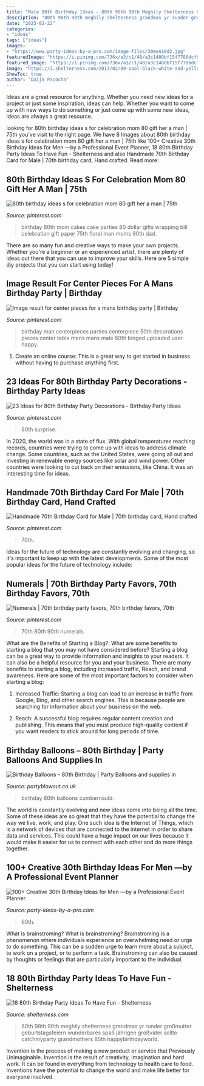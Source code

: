 ```yaml
---
title: "Male 80th Birthday Ideas - 80th 98th 90th Meghily Shelterness Grandmas Yr Runder Großmutter Geburtstagsfeiern Wunderbares Spaß Jährigen Großvater Sollte Catchmyparty Grandmothers 85th Happybirthdayworld"
description: "80th 98th 90th meghily shelterness grandmas yr runder großmutter geburtstagsfeiern wunderbares spaß jährigen großvater sollte catchmyparty grandmothers 85th happybirthdayworld"
date: "2023-02-22"
categories:
- "ideas"
tags: ["ideas"]
images:
- "https://www.party-ideas-by-a-pro.com/image-files/30men10d2.jpg"
featuredImage: "https://i.pinimg.com/736x/a3/c1/48/a3c1480bf15f7786dcf08e00094b9cce.jpg"
featured_image: "https://i.pinimg.com/736x/a3/c1/48/a3c1480bf15f7786dcf08e00094b9cce.jpg"
image: "https://i.shelterness.com/2017/02/09-cool-black-white-and-yellow-chevron-dessert-table-decor.jpg"
ShowToc: true
author: "Daija Pacocha"
---
```



Ideas are a great resource for anything. Whether you need new ideas for a project or just some inspiration, ideas can help. Whether you want to come up with new ways to do something or just come up with some new ideas, ideas are always a great resource.

	

		
looking for 80th birthday ideas s for celebration mom 80 gift her a man | 75th you've visit to the right page. We have 8 Images about 80th birthday ideas s for celebration mom 80 gift her a man | 75th like 100+ Creative 30th Birthday Ideas for Men —by a Professional Event Planner, 18 80th Birthday Party Ideas To Have Fun - Shelterness and also Handmade 70th Birthday Card for Male | 70th birthday card, Hand crafted. Read more:
		
    
## 80th Birthday Ideas S For Celebration Mom 80 Gift Her A Man | 75th

<img loading=lazy src="https://i.pinimg.com/736x/15/dc/48/15dc48c0b543bae562a8b5d432dcf77f.jpg" onerror="this.onerror=null;this.src='https://tse2.mm.bing.net/th?id=OIP.VTqj04w7WVhKfzRG0eKp8wHaJ3&amp;pid=15.1';" alt="80th birthday ideas s for celebration mom 80 gift her a man | 75th">

_Source: pinterest.com_

>birthday 80th mom cakes cake parties 80 dollar gifts wrapping bill celebration gift paper 75th floral man moms 90th dad. 

	

There are so many fun and creative ways to make your own projects. Whether you're a beginner or an experienced artist, there are plenty of ideas out there that you can use to improve your skills. Here are 5 simple diy projects that you can start using today!

    
## Image Result For Center Pieces For A Mans Birthday Party | Birthday

<img loading=lazy src="https://i.pinimg.com/736x/05/2a/90/052a9039c4c559f10d872f4fcd560adb--man-birthday-parties-th-birthday.jpg" onerror="this.onerror=null;this.src='https://tse4.mm.bing.net/th?id=OIP.B5pWWcIOomARNAvCjWLUkAHaJ3&amp;pid=15.1';" alt="Image result for center pieces for a mans birthday party | Birthday">

_Source: pinterest.com_

>birthday man centerpieces parties centerpiece 50th decorations pieces center table mens mans male 60th binged uploaded user happy. 

	

1. Create an online course: This is a great way to get started in business without having to purchase anything first.

    
## 23 Ideas For 80th Birthday Party Decorations - Birthday Party Ideas

<img loading=lazy src="https://i.pinimg.com/736x/40/ab/55/40ab5576bc9aaa18b9e0557efff7f575.jpg" onerror="this.onerror=null;this.src='https://tse1.mm.bing.net/th?id=OIP.46N-wunizCTds7Y0n2JicAHaJ3&amp;pid=15.1';" alt="23 Ideas for 80th Birthday Party Decorations - Birthday Party Ideas">

_Source: pinterest.com_

>80th surprise. 

	

In 2020, the world was in a state of flux. With global temperatures reaching records, countries were trying to come up with ideas to address climate change. Some countries, such as the United States, were going all out and investing in renewable energy sources like solar and wind power. Other countries were looking to cut back on their emissions, like China. It was an interesting time for ideas.

    
## Handmade 70th Birthday Card For Male | 70th Birthday Card, Hand Crafted

<img loading=lazy src="https://i.pinimg.com/736x/a3/c1/48/a3c1480bf15f7786dcf08e00094b9cce.jpg" onerror="this.onerror=null;this.src='https://tse1.mm.bing.net/th?id=OIP.S0b4vUTi0BHqrZxjKjlMIwHaJ3&amp;pid=15.1';" alt="Handmade 70th Birthday Card for Male | 70th birthday card, Hand crafted">

_Source: pinterest.com_

>70th. 

	

Ideas for the future of technology are constantly evolving and changing, so it's important to keep up with the latest developments. Some of the most popular ideas for the future of technology include: 

    
## Numerals | 70th Birthday Party Favors, 70th Birthday Favors, 70th

<img loading=lazy src="https://i.pinimg.com/736x/91/7a/51/917a512f9341ed8070f4710617a7704f--monogram-cookies-cookie-icing.jpg" onerror="this.onerror=null;this.src='https://tse4.mm.bing.net/th?id=OIP.Xni42bzdk7c54r5e10rGUgHaLD&amp;pid=15.1';" alt="Numerals | 70th birthday party favors, 70th birthday favors, 70th">

_Source: pinterest.com_

>70th 80th 90th numerals. 

	

What are the Benefits of Starting a Blog?: What are some benefits to starting a blog that you may not have considered before?
Starting a blog can be a great way to provide information and insights to your readers. It can also be a helpful resource for you and your business. There are many benefits to starting a blog, including increased traffic, Reach, and brand awareness. Here are some of the most important factors to consider when starting a blog: 
1. Increased Traffic: Starting a blog can lead to an increase in traffic from Google, Bing, and other search engines. This is because people are searching for information about your business on the web. 

2. Reach: A successful blog requires regular content creation and publishing. This means that you must produce high-quality content if you want readers to stick around for long periods of time.

    
## Birthday Balloons – 80th Birthday | Party Balloons And Supplies In

<img loading=lazy src="http://www.partyblowout.co.uk/wp-content/gallery/80th-birthday-1/2016-06-11-17.52.57-1.jpg" onerror="this.onerror=null;this.src='https://tse3.mm.bing.net/th?id=OIP.2XH-E9yEJnJ4DpYh7koEaAAAAA&amp;pid=15.1';" alt="Birthday Balloons – 80th Birthday | Party Balloons and supplies in">

_Source: partyblowout.co.uk_

>birthday 80th balloons cumbernauld. 

	

The world is constantly evolving and new ideas come into being all the time. Some of these ideas are so great that they have the potential to change the way we live, work, and play. One such idea is the Internet of Things, which is a network of devices that are connected to the internet in order to share data and services. This could have a huge impact on our lives because it would make it easier for us to connect with each other and do more things together.

    
## 100+ Creative 30th Birthday Ideas For Men —by A Professional Event Planner

<img loading=lazy src="https://www.party-ideas-by-a-pro.com/image-files/30men10d2.jpg" onerror="this.onerror=null;this.src='https://tse1.mm.bing.net/th?id=OIP.PtaEJ5o1zpLHd-qwH8WNtQHaE7&amp;pid=15.1';" alt="100+ Creative 30th Birthday Ideas for Men —by a Professional Event Planner">

_Source: party-ideas-by-a-pro.com_

>60th. 

	

What is brainstroming?
What is brainstroming? Brainstroming is a phenomenon where individuals experience an overwhelming need or urge to do something. This can be a sudden urge to learn more about a subject, to work on a project, or to perform a task. Brainstroming can also be caused by thoughts or feelings that are particularly important to the individual.

    
## 18 80th Birthday Party Ideas To Have Fun - Shelterness

<img loading=lazy src="https://i.shelterness.com/2017/02/09-cool-black-white-and-yellow-chevron-dessert-table-decor.jpg" onerror="this.onerror=null;this.src='https://tse2.mm.bing.net/th?id=OIP.vEmuYWyD1HisxW1NwGdofQHaFu&amp;pid=15.1';" alt="18 80th Birthday Party Ideas To Have Fun - Shelterness">

_Source: shelterness.com_

>80th 98th 90th meghily shelterness grandmas yr runder großmutter geburtstagsfeiern wunderbares spaß jährigen großvater sollte catchmyparty grandmothers 85th happybirthdayworld. 

	

Invention is the process of making a new product or service that Previously Unimaginable. Invention is the result of creativity, imagination and hard work. It can be found in everything from technology to health care to food. Inventions have the potential to change the world and make life better for everyone involved.


